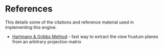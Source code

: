 # References

This details some of the citations and reference material used in implementing this engine.

* [Hartmann & Gribbs Method](https://www.gamedevs.org/uploads/fast-extraction-viewing-frustum-planes-from-world-view-projection-matrix.pdf) - fast way to extract the view frustum planes from an arbitrary projection matrix